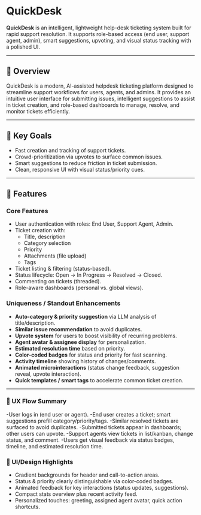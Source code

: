 # QuickDesk

**QuickDesk** is an intelligent, lightweight help-desk ticketing system built for rapid support resolution. It supports role-based access (end user, support agent, admin), smart suggestions, upvoting, and visual status tracking with a polished UI.

---

## 🌟 Overview
QuickDesk is a modern, AI-assisted helpdesk ticketing platform designed to streamline support workflows for users, agents, and admins. It provides an intuitive user interface for submitting issues, intelligent suggestions to assist in ticket creation, and role-based dashboards to manage, resolve, and monitor tickets efficiently.

---


## 🎯 Key Goals
- Fast creation and tracking of support tickets.
- Crowd-prioritization via upvotes to surface common issues.
- Smart suggestions to reduce friction in ticket submission.
- Clean, responsive UI with visual status/priority cues.

---

## 🚀 Features

### Core Features
- User authentication with roles: End User, Support Agent, Admin.
- Ticket creation with:
  - Title, description
  - Category selection
  - Priority
  - Attachments (file upload)
  - Tags
- Ticket listing & filtering (status-based).
- Status lifecycle: Open → In Progress → Resolved → Closed.
- Commenting on tickets (threaded).
- Role-aware dashboards (personal vs. global views).

### Uniqueness / Standout Enhancements
- **Auto-category & priority suggestion** via LLM analysis of title/description.
- **Similar issue recommendation** to avoid duplicates.
- **Upvote system** for users to boost visibility of recurring problems.
- **Agent avatar & assignee display** for personalization.
- **Estimated resolution time** based on priority.
- **Color-coded badges** for status and priority for fast scanning.
- **Activity timeline** showing history of changes/comments.
- **Animated microinteractions** (status change feedback, suggestion reveal, upvote interaction).
- **Quick templates / smart tags** to accelerate common ticket creation.

---

### 🧠 UX Flow Summary
-User logs in (end user or agent).
-End user creates a ticket; smart suggestions prefill category/priority/tags.
-Similar resolved tickets are surfaced to avoid duplicates.
-Submitted tickets appear in dashboards; other users can upvote.
-Support agents view tickets in list/kanban, change status, and comment.
-Users get visual feedback via status badges, timeline, and estimated resolution time.

### 🎨 UI/Design Highlights
- Gradient backgrounds for header and call-to-action areas.
- Status & priority clearly distinguishable via color-coded badges.
- Animated feedback for key interactions (status updates, suggestions).
- Compact stats overview plus recent activity feed.
- Personalized touches: greeting, assigned agent avatar, quick action shortcuts.
